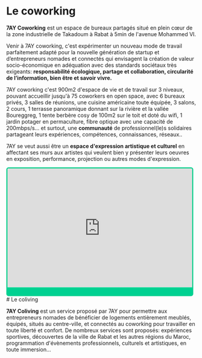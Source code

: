 <!-- Global site tag (gtag.js) - Google Analytics -->
<script async src="https://www.googletagmanager.com/gtag/js?id=UA-136171239-1"></script>
<script>
  window.dataLayer = window.dataLayer || [];
  function gtag(){dataLayer.push(arguments);}
  gtag('js', new Date());

  gtag('config', 'UA-136171239-1');
</script>

# Le coworking

__7AY Coworking__ est un espace de bureaux partagés situé en plein cœur de la zone industrielle de Takadoum à Rabat à 5min de l'avenue Mohammed VI.

Venir à 7AY coworking, c'est expérimenter un nouveau mode de travail parfaitement adapté pour la nouvelle génération de startup et d’entrepreneurs nomades et connectés  qui envisagent la création de valeur socio-économique en adéquation avec des standards sociétaux très exigeants: __responsabilité écologique, partage et collaboration, circularité de l’information, bien être et savoir vivre.__

7AY coworking c'est 900m2 d'espace de vie et de travail sur 3 niveaux, pouvant accueillir jusqu'à 75 coworkers en open space, avec 6 bureaux privés, 3 salles de réunions, une cuisine américaine toute équipée, 3 salons, 2 cours, 1 terrasse panoramique donnant sur la rivière et la vallée Boureggreg, 1 tente berbère cosy de 100m2 sur le toit et doté du wifi, 1 jardin potager en permaculture, fibre optique avec une capacité de 200mbps/s... et surtout, une __communauté__ de professionnel(le)s solidaires partageant leurs expériences, compétences, connaissances, réseaux..

7AY se veut aussi être un __espace d'expression artistique et culturel__ en affectant ses murs aux artistes qui veulent bien y présenter leurs oeuvres en exposition, performance, projection ou autres modes d'expression.
 
<iframe style="overflow-y:hidden; overflow-x:auto;  border-radius:6px; -webkit-border-radius:6px; -moz-border-radius:6px; border:3px solid #00d191; background:  url(https://coworker.imgix.net/add-images/cw_img2018.png) center bottom 3px no-repeat,  -webkit-linear-gradient(bottom, #00d191 10px, #00d191 20px, #ffffff 21px, #ffffff 10rem, #ffffff 100%);background: url(https://coworker.imgix.net/add-images/cw_img2018.png) center bottom 3px no-repeat,   -moz-linear-gradient(bottom, #00d191 10px, #00d191 20px, #ffffff 21px, #ffffff 10rem, #ffffff 100%);background: url(https://coworker.imgix.net/add-images/cw_img2018.png) center bottom 3px no-repeat,  -o-linear-gradient(bottom, #00d191 10px, #00d191 20px, #ffffff 21px, #ffffff 10rem, #ffffff 100%);background: url(https://coworker.imgix.net/add-images/cw_img2018.png) center bottom 3px no-repeat,  -ms-linear-gradient(bottom, #00d191 10px, #00d191 20px, #ffffff 21px, #ffffff 10rem, #ffffff 100%);background: url(https://coworker.imgix.net/add-images/cw_img2018.png) center bottom 3px no-repeat,  linear-gradient(bottom, #00d191 10px, #00d191 20px, #ffffff 21px, #ffffff 10rem, #ffffff 100%); padding: 0 0 21px 0px;" src="https://www.coworker.com/widget-review/5/2525" id="widget01" width="490" height="315px" frameborder="0"></iframe>              
# Le coliving

__7AY Coliving__ est un service proposé par 7AY pour permettre aux entrepreneurs nomades de bénéficier de logements entièrement meublés, équipés, situés au centre-ville, et connectés au coworking pour travailler en toute liberté et confort. De nombreux services sont proposés: expériences sportives, découvertes de la ville de Rabat et les autres régions du Maroc, programmation d'évènements professionnels, culturels et artistiques, en toute immersion...

